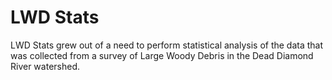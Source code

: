 # LWD Stats

LWD Stats grew out of a need to perform statistical analysis of the
data that was collected from a survey of Large
Woody Debris in the Dead Diamond River watershed.
